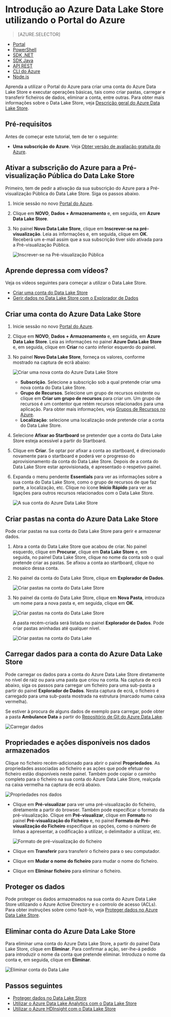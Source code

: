 <properties 
   pageTitle="Introdução ao Data Lake Store | Azure" 
   description="Utilizar o portal para criar uma conta do Data Lake Store e executar operações básicas no Data Lake Store" 
   services="data-lake-store" 
   documentationCenter="" 
   authors="nitinme" 
   manager="paulettm" 
   editor="cgronlun"/>
 
<tags
   ms.service="data-lake-store"
   ms.devlang="na"
   ms.topic="hero-article"
   ms.tgt_pltfrm="na"
   ms.workload="big-data" 
   ms.date="05/11/2016"
   ms.author="nitinme"/>

# Introdução ao Azure Data Lake Store utilizando o Portal do Azure

> [AZURE.SELECTOR]
- [Portal](data-lake-store-get-started-portal.md)
- [PowerShell](data-lake-store-get-started-powershell.md)
- [SDK .NET](data-lake-store-get-started-net-sdk.md)
- [SDK Java](data-lake-store-get-started-java-sdk.md)
- [API REST](data-lake-store-get-started-rest-api.md)
- [CLI do Azure](data-lake-store-get-started-cli.md)
- [Node.js](data-lake-store-manage-use-nodejs.md)

Aprenda a utilizar o Portal do Azure para criar uma conta do Azure Data Lake Store e executar operações básicas, tais como criar pastas, carregar e transferir ficheiros de dados, eliminar a conta, entre outras. Para obter mais informações sobre o Data Lake Store, veja [Descrição geral do Azure Data Lake Store](data-lake-store-overview.md).

## Pré-requisitos

Antes de começar este tutorial, tem de ter o seguinte:

- **Uma subscrição do Azure**. Veja [Obter versão de avaliação gratuita do Azure](https://azure.microsoft.com/pricing/free-trial/).

## <a name="signup"></a>Ativar a subscrição do Azure para a Pré-visualização Pública do Data Lake Store

Primeiro, tem de pedir a ativação da sua subscrição do Azure para a Pré-visualização Pública do Data Lake Store. Siga os passos abaixo.

1. Inicie sessão no novo [Portal do Azure](https://portal.azure.com).
2. Clique em **NOVO**, **Dados + Armazenamento** e, em seguida, em **Azure Data Lake Store**.
3. No painel **Novo Data Lake Store**, clique em **Inscrever-se na pré-visualização**. Leia as informações e, em seguida, clique em **OK**. Receberá um e-mail assim que a sua subscrição tiver sido ativada para a Pré-visualização Pública.

    ![Inscrever-se na Pré-visualização Pública](./media/data-lake-store-get-started-portal/preview-signup.png "Create a new Azure Data Lake account")

## Aprende depressa com vídeos?

Veja os vídeos seguintes para começar a utilizar o Data Lake Store.

* [Criar uma conta do Data Lake Store](https://mix.office.com/watch/1k1cycy4l4gen)
* [Gerir dados no Data Lake Store com o Explorador de Dados](https://mix.office.com/watch/icletrxrh6pc)

## Criar uma conta do Azure Data Lake Store

1. Inicie sessão no novo [Portal do Azure](https://portal.azure.com).

2. Clique em **NOVO**, **Dados + Armazenamento** e, em seguida, em **Azure Data Lake Store**. Leia as informações no painel **Azure Data Lake Store** e, em seguida, clique em **Criar** no canto inferior esquerdo do painel.

3. No painel **Novo Data Lake Store**, forneça os valores, conforme mostrado na captura de ecrã abaixo:

    ![Criar uma nova conta do Azure Data Lake Store](./media/data-lake-store-get-started-portal/ADL.Create.New.Account.png "Create a new Azure Data Lake account")

    - **Subscrição**. Selecione a subscrição sob a qual pretende criar uma nova conta do Data Lake Store.
    - **Grupo de Recursos**. Selecione um grupo de recursos existente ou clique em **Criar um grupo de recursos** para criar um. Um grupo de recursos é um contentor que retém recursos relacionados para uma aplicação. Para obter mais informações, veja [Grupos de Recursos no Azure](resource-group-overview.md#resource-groups).
    - **Localização**: selecione uma localização onde pretende criar a conta do Data Lake Store.

4. Selecione **Afixar ao Startboard** se pretender que a conta do Data Lake Store esteja acessível a partir do Startboard.

5. Clique em **Criar**. Se optar por afixar a conta ao startboard, é direcionado novamente para o startboard e poderá ver o progresso do aprovisionamento da conta do Data Lake Store. Depois de a conta do Data Lake Store estar aprovisionada, é apresentado o respetivo painel.

6. Expanda o menu pendente **Essentials** para ver as informações sobre a sua conta do Data Lake Store, como o grupo de recursos de que faz parte, a localização, etc. Clique no ícone **Início Rápido** para ver as ligações para outros recursos relacionados com o Data Lake Store.

    ![A sua conta do Azure Data Lake Store](./media/data-lake-store-get-started-portal/ADL.Account.QuickStart.png "Your Azure Data Lake account")

## <a name="createfolder"></a>Criar pastas na conta do Azure Data Lake Store

Pode criar pastas na sua conta do Data Lake Store para gerir e armazenar dados.

1. Abra a conta do Data Lake Store que acabou de criar. No painel esquerdo, clique em **Procurar**, clique em **Data Lake Store** e, em seguida, no painel Data Lake Store, clique no nome da conta sob o qual pretende criar as pastas. Se afixou a conta ao startboard, clique no mosaico dessa conta.

2. No painel da conta do Data Lake Store, clique em **Explorador de Dados**.

    ![Criar pastas na conta do Data Lake Store](./media/data-lake-store-get-started-portal/ADL.Create.Folder.png "Create folders in Data Lake Store account")

3. No painel da conta do Data Lake Store, clique em **Nova Pasta**, introduza um nome para a nova pasta e, em seguida, clique em **OK**.
    
    ![Criar pastas na conta do Data Lake Store](./media/data-lake-store-get-started-portal/ADL.Folder.Name.png "Create folders in Data Lake Store account")
    
    A pasta recém-criada será listada no painel **Explorador de Dados**. Pode criar pastas aninhadas até qualquer nível.

    ![Criar pastas na conta do Data Lake](./media/data-lake-store-get-started-portal/ADL.New.Directory.png "Create folders in Data Lake account")


## <a name="uploaddata"></a>Carregar dados para a conta do Azure Data Lake Store

Pode carregar os dados para a conta do Azure Data Lake Store diretamente no nível de raiz ou para uma pasta que criou na conta. Na captura de ecrã abaixo, siga os passos para carregar um ficheiro para uma sub-pasta a partir do painel **Explorador de Dados**. Nesta captura de ecrã, o ficheiro é carregado para uma sub-pasta mostrada na estrutura (marcado numa caixa vermelha).

Se estiver à procura de alguns dados de exemplo para carregar, pode obter a pasta **Ambulance Data** a partir do [Repositório de Git do Azure Data Lake](https://github.com/MicrosoftBigData/usql/tree/master/Examples/Samples/Data/AmbulanceData).

![Carregar dados](./media/data-lake-store-get-started-portal/ADL.New.Upload.File.png "Upload data")


## <a name="properties"></a>Propriedades e ações disponíveis nos dados armazenados

Clique no ficheiro recém-adicionado para abrir o painel **Propriedades**. As propriedades associadas ao ficheiro e as ações que pode efetuar no ficheiro estão disponíveis neste painel. Também pode copiar o caminho completo para o ficheiro na sua conta do Azure Data Lake Store, realçada na caixa vermelha na captura de ecrã abaixo.

![Propriedades nos dados](./media/data-lake-store-get-started-portal/ADL.File.Properties.png "Properties on the data")

* Clique em **Pré-visualizar** para ver uma pré-visualização do ficheiro, diretamente a partir do browser. Também pode especificar o formato da pré-visualização. Clique em **Pré-visualizar**, clique em **Formato** no painel **Pré-visualização do Ficheiro** e, no painel **Formato de Pré-visualização do Ficheiro** especifique as opções, como o número de linhas a apresentar, a codificação a utilizar, o delimitador a utilizar, etc.

  ![Formato de pré-visualização do ficheiro](./media/data-lake-store-get-started-portal/ADL.File.Preview.png "File preview format")

* Clique em **Transferir** para transferir o ficheiro para o seu computador.

* Clique em **Mudar o nome do ficheiro** para mudar o nome do ficheiro.

* Clique em **Eliminar ficheiro** para eliminar o ficheiro.


## Proteger os dados

Pode proteger os dados armazenados na sua conta do Azure Data Lake Store utilizando o Azure Active Directory e o controlo de acesso (ACLs). Para obter instruções sobre como fazê-lo, veja [Proteger dados no Azure Data Lake Store](data-lake-store-secure-data.md).


## Eliminar conta do Azure Data Lake Store

Para eliminar uma conta do Azure Data Lake Store, a partir do painel Data Lake Store, clique em **Eliminar**. Para confirmar a ação, ser-lhe-á pedido para introduzir o nome da conta que pretende eliminar. Introduza o nome da conta e, em seguida, clique em **Eliminar**.

![Eliminar conta do Data Lake](./media/data-lake-store-get-started-portal/ADL.Delete.Account.png "Delete Data Lake account")


## Passos seguintes

- [Proteger dados no Data Lake Store](data-lake-store-secure-data.md)
- [Utilizar o Azure Data Lake Analytics com o Data Lake Store](../data-lake-analytics/data-lake-analytics-get-started-portal.md)
- [Utilizar o Azure HDInsight com o Data Lake Store](data-lake-store-hdinsight-hadoop-use-portal.md)



<!--HONumber=Jun16_HO2-->


